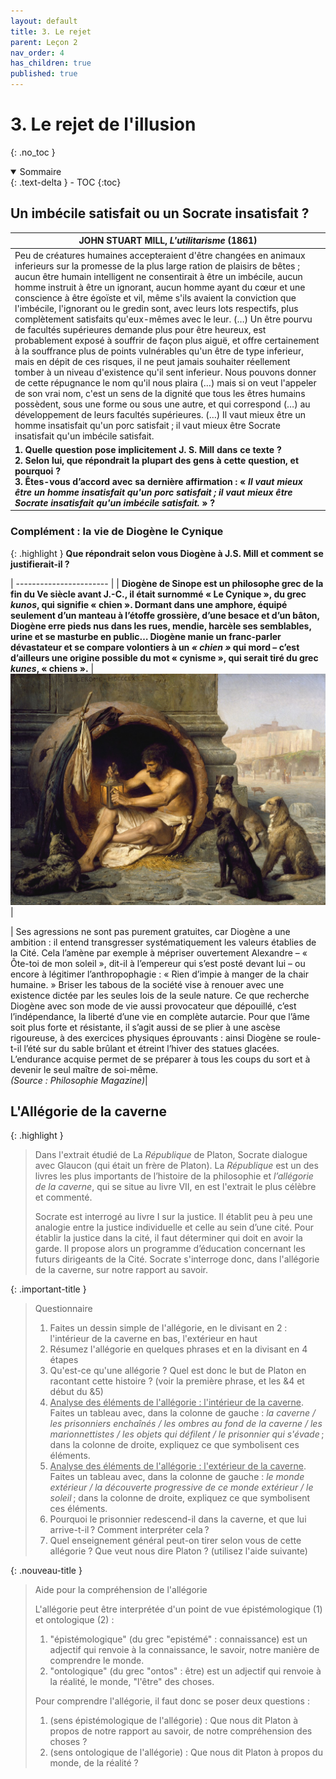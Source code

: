 ```yaml
---
layout: default
title: 3. Le rejet
parent: Leçon 2
nav_order: 4
has_children: true
published: true
---
```

# 3. Le rejet de l'illusion

{: .no_toc }

<details open markdown="block">
  <summary>
    Sommaire
  </summary>
  {: .text-delta }
- TOC
{:toc}
</details>

## Un imbécile satisfait ou un Socrate insatisfait ?


| JOHN STUART MILL, *L'utilitarisme* (1861)                    |
| ------------------------------------------------------------ |
| Peu de créatures humaines accepteraient d'être changées en animaux inferieurs sur la promesse de la plus large ration de plaisirs de bêtes ; aucun être humain intelligent ne consentirait à être un imbécile, aucun homme instruit à être un ignorant, aucun homme ayant du cœur et une conscience à être égoïste et vil, même s'ils avaient la conviction que l'imbécile, l'ignorant ou le gredin sont, avec leurs lots respectifs, plus complètement satisfaits qu'eux-mêmes avec le leur. (…) Un être pourvu de facultés supérieures demande plus pour être heureux, est probablement exposé à souffrir de façon plus aiguë, et offre certainement à la souffrance plus de points vulnérables qu'un être de type inferieur, mais en dépit de ces risques, il ne peut jamais souhaiter réellement tomber à un niveau d'existence qu'il sent inferieur. Nous pouvons donner de cette répugnance le nom qu'il nous plaira (…) mais si on veut l'appeler de son vrai nom, c'est un sens de la dignité que tous les êtres humains possèdent, sous une forme ou sous une autre, et qui correspond (…) au développement de leurs facultés supérieures. (…) Il vaut mieux être un homme insatisfait qu'un porc satisfait ; il vaut mieux être Socrate insatisfait qu'un imbécile satisfait. |
| **1. Quelle question pose implicitement J. S. Mill dans ce texte ? <br />2. Selon lui, que répondrait la plupart des gens à cette question, et pourquoi ? <br />3. Êtes-vous d’accord avec sa dernière affirmation : « *Il vaut mieux être un homme insatisfait qu'un porc satisfait ; il vaut mieux être Socrate insatisfait qu'un imbécile satisfait.* » ?** |

### Complément : la vie de Diogène le Cynique

{: .highlight }
**Que répondrait selon vous Diogène à J.S. Mill et  comment se justifierait-il ?**

| ----------------------- | 
|  **Diogène de Sinope est un philosophe grec de la fin du Ve siècle avant J.-C., il était surnommé « Le Cynique », du grec *kunos*, qui signifie « chien ». Dormant dans une amphore, équipé seulement d’un manteau à l’étoffe grossière, d’une besace et d’un bâton, Diogène erre pieds nus dans les rues, mendie, harcèle ses semblables, urine et se masturbe en public… Diogène manie un franc-parler dévastateur et se compare volontiers à un *« chien »* qui mord – c’est d’ailleurs une origine possible du mot « cynisme », qui serait tiré du grec *kunes*, « chiens ».**  | <img src="../../assets/img/diogene.jpeg" style="zoom:350%;" /> |

| Ses agressions ne sont pas purement gratuites, car Diogène a une ambition : il entend transgresser systématiquement les valeurs établies de la Cité. Cela l’amène par exemple à mépriser ouvertement Alexandre – « Ôte-toi de mon soleil », dit-il à l’empereur qui s’est posté devant lui – ou encore à légitimer l’anthropophagie : « Rien d’impie à manger de la chair humaine. » Briser les tabous de la société vise à renouer avec une existence dictée par les seules lois de la seule nature. Ce que recherche Diogène avec son mode de vie aussi provocateur que dépouillé, c’est l’indépendance, la liberté d’une vie en complète autarcie. Pour que l’âme soit plus forte et résistante, il s’agit aussi de se plier à une ascèse rigoureuse, à des exercices physiques éprouvants : ainsi Diogène se roule-t-il l’été sur du sable brûlant et étreint l’hiver des statues glacées. L’endurance acquise permet de se préparer à tous les coups du sort et à devenir le seul maître de soi-même. <br />*(Source : Philosophie Magazine)*|

## L'Allégorie de la caverne

{: .highlight }
>Dans l'extrait étudié de La *République* de Platon, Socrate dialogue avec Glaucon (qui était un frère de Platon). La *République* est un des livres les plus importants de l’histoire de la philosophie et *l’allégorie de la caverne*, qui se situe au livre VII, en est l'extrait le plus célèbre et commenté. 
>
>Socrate est interrogé au livre I sur la justice. Il établit peu à peu une analogie entre la justice individuelle et celle au sein d’une cité. Pour établir la justice dans la cité, il faut déterminer qui doit en avoir la garde. Il propose alors un programme d’éducation concernant les futurs dirigeants de la Cité. Socrate s'interroge donc, dans l'allégorie de la caverne, sur notre rapport au savoir.

{: .important-title }
> Questionnaire
>
> 1.  Faites un dessin simple de l'allégorie, en le divisant en 2 : l'intérieur de la caverne en bas, l'extérieur en haut  
> 2. Résumez l'allégorie en quelques phrases et en la divisant en 4 étapes  
>3. Qu'est-ce qu'une allégorie ? Quel est donc le but de Platon en racontant cette histoire ? (voir la première phrase, et les &4 et début du &5)  
>4. <u>Analyse des éléments de l'allégorie : l'intérieur de la caverne</u>. Faites un tableau avec, dans la colonne de gauche : *la caverne / les prisonniers enchaînés / les ombres au fond de la caverne / les marionnettistes / les objets qui défilent / le prisonnier qui s'évade* ; dans la colonne de droite, expliquez ce que symbolisent ces éléments.  
>5. <u>Analyse des éléments de l'allégorie : l'extérieur de la caverne</u>. Faites un tableau avec, dans la colonne de gauche :  *le monde extérieur / la découverte progressive de ce monde extérieur / le soleil* ; dans la colonne de droite, expliquez ce que symbolisent ces éléments.
>6. Pourquoi le prisonnier redescend-il dans la caverne, et que lui arrive-t-il ? Comment interpréter cela ?
>7. Quel enseignement général peut-on tirer selon vous de cette allégorie ? Que veut nous dire Platon ? (utilisez l'aide suivante)

{: .nouveau-title }
> Aide pour la compréhension de l'allégorie
>
>L'allégorie peut être interprétée d'un point de vue épistémologique (1) et ontologique (2) :
>1. "épistémologique" (du grec "epistémé" : connaissance) est un adjectif qui renvoie à la connaissance, le savoir, notre manière de comprendre le monde.
>2. "ontologique"  (du grec "ontos" : être) est un adjectif qui renvoie à la réalité, le monde, "l'être" des choses.
>
>Pour comprendre l'allégorie, il faut donc se poser deux questions :
>1. (sens épistémologique de l'allégorie) : Que nous dit Platon à propos de notre rapport au savoir, de notre compréhension des choses ?
>2. (sens ontologique de l'allégorie) : Que nous dit Platon à propos du monde, de la réalité ?  
